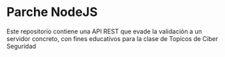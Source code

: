 # Parche NodeJS
Este repositorio contiene una API REST que evade la validación a un servidor concreto, con fines educativos para la clase de Topicos de Ciber Seguridad
